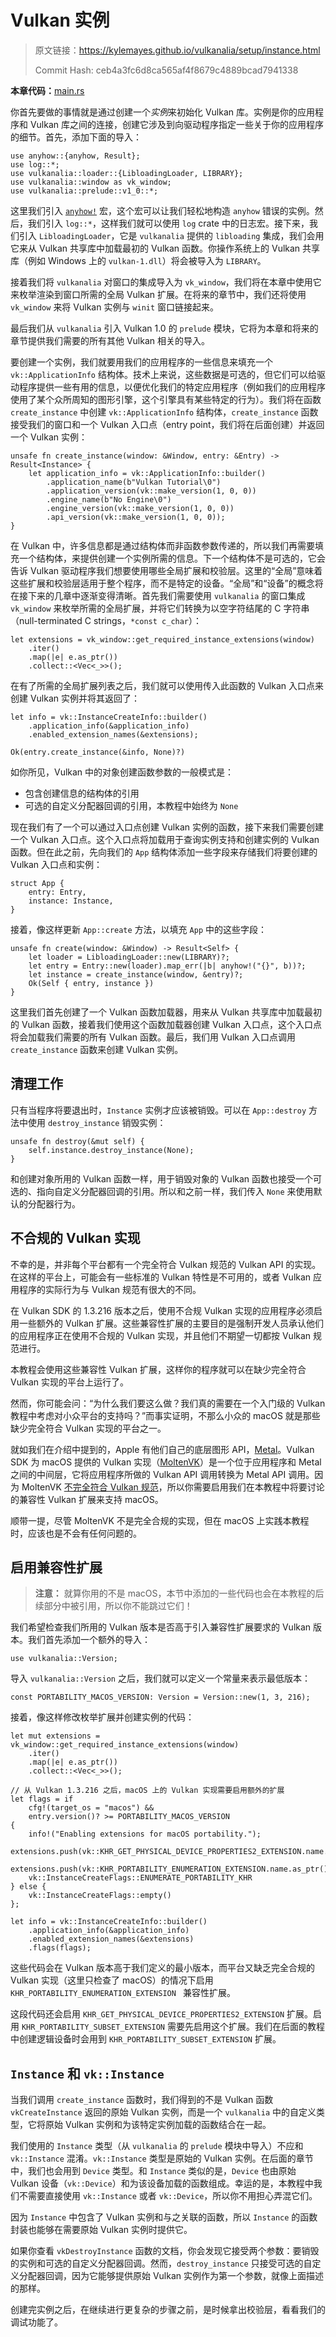 # Vulkan 实例

> 原文链接：<https://kylemayes.github.io/vulkanalia/setup/instance.html>
>
> Commit Hash: ceb4a3fc6d8ca565af4f8679c4889bcad7941338

**本章代码：**[main.rs](https://github.com/chuigda/Vulkan-Tutorial-Rust-CN/tree/master/src/01_instance_creation.rs)

你首先要做的事情就是通过创建一个*实例*来初始化 Vulkan 库。实例是你的应用程序和 Vulkan 库之间的连接，创建它涉及到向驱动程序指定一些关于你的应用程序的细节。首先，添加下面的导入：

```rust,noplaypen
use anyhow::{anyhow, Result};
use log::*;
use vulkanalia::loader::{LibloadingLoader, LIBRARY};
use vulkanalia::window as vk_window;
use vulkanalia::prelude::v1_0::*;
```

这里我们引入 [`anyhow!`](https://docs.rs/anyhow/latest/anyhow/macro.anyhow.html) 宏，这个宏可以让我们轻松地构造 `anyhow` 错误的实例。然后，我们引入 `log::*`，这样我们就可以使用 `log` crate 中的日志宏。接下来，我们引入 `LibloadingLoader`，它是 `vulkanalia` 提供的 `libloading` 集成，我们会用它来从 Vulkan 共享库中加载最初的 Vulkan 函数。你操作系统上的 Vulkan 共享库（例如 Windows 上的 `vulkan-1.dll`）将会被导入为 `LIBRARY`。

接着我们将 `vulkanalia` 对窗口的集成导入为 `vk_window`，我们将在本章中使用它来枚举渲染到窗口所需的全局 Vulkan 扩展。在将来的章节中，我们还将使用 `vk_window` 来将 Vulkan 实例与 `winit` 窗口链接起来。

最后我们从 `vulkanalia` 引入 Vulkan 1.0 的 `prelude` 模块，它将为本章和将来的章节提供我们需要的所有其他 Vulkan 相关的导入。

要创建一个实例，我们就要用我们的应用程序的一些信息来填充一个 `vk::ApplicationInfo` 结构体。技术上来说，这些数据是可选的，但它们可以给驱动程序提供一些有用的信息，以便优化我们的特定应用程序（例如我们的应用程序使用了某个众所周知的图形引擎，这个引擎具有某些特定的行为）。我们将在函数 `create_instance` 中创建 `vk::ApplicationInfo` 结构体，`create_instance` 函数接受我们的窗口和一个 Vulkan 入口点（entry point，我们将在后面创建）并返回一个 Vulkan 实例：

```rust,noplaypen
unsafe fn create_instance(window: &Window, entry: &Entry) -> Result<Instance> {
    let application_info = vk::ApplicationInfo::builder()
        .application_name(b"Vulkan Tutorial\0")
        .application_version(vk::make_version(1, 0, 0))
        .engine_name(b"No Engine\0")
        .engine_version(vk::make_version(1, 0, 0))
        .api_version(vk::make_version(1, 0, 0));
}
```

在 Vulkan 中，许多信息都是通过结构体而非函数参数传递的，所以我们再需要填充一个结构体，来提供创建一个实例所需的信息。下一个结构体不是可选的，它会告诉 Vulkan 驱动程序我们想要使用哪些全局扩展和校验层。这里的“全局”意味着这些扩展和校验层适用于整个程序，而不是特定的设备。“全局”和“设备”的概念将在接下来的几章中逐渐变得清晰。首先我们需要使用 `vulkanalia` 的窗口集成 `vk_window` 来枚举所需的全局扩展，并将它们转换为以空字符结尾的 C 字符串（null-terminated C strings，`*const c_char`）：

```rust,noplaypen
let extensions = vk_window::get_required_instance_extensions(window)
    .iter()
    .map(|e| e.as_ptr())
    .collect::<Vec<_>>();
```

在有了所需的全局扩展列表之后，我们就可以使用传入此函数的 Vulkan 入口点来创建 Vulkan 实例并将其返回了：

```rust,noplaypen
let info = vk::InstanceCreateInfo::builder()
    .application_info(&application_info)
    .enabled_extension_names(&extensions);

Ok(entry.create_instance(&info, None)?)
```

如你所见，Vulkan 中的对象创建函数参数的一般模式是：

* 包含创建信息的结构体的引用
* 可选的自定义分配器回调的引用，本教程中始终为 `None`

现在我们有了一个可以通过入口点创建 Vulkan 实例的函数，接下来我们需要创建一个 Vulkan 入口点。这个入口点将加载用于查询实例支持和创建实例的 Vulkan 函数。但在此之前，先向我们的 `App` 结构体添加一些字段来存储我们将要创建的 Vulkan 入口点和实例：

```rust,noplaypen
struct App {
    entry: Entry,
    instance: Instance,
}
```

接着，像这样更新 `App::create` 方法，以填充 `App` 中的这些字段：

```rust,noplaypen
unsafe fn create(window: &Window) -> Result<Self> {
    let loader = LibloadingLoader::new(LIBRARY)?;
    let entry = Entry::new(loader).map_err(|b| anyhow!("{}", b))?;
    let instance = create_instance(window, &entry)?;
    Ok(Self { entry, instance })
}
```

这里我们首先创建了一个 Vulkan 函数加载器，用来从 Vulkan 共享库中加载最初的 Vulkan 函数，接着我们使用这个函数加载器创建 Vulkan 入口点，这个入口点将会加载我们需要的所有 Vulkan 函数。最后，我们用 Vulkan 入口点调用 `create_instance` 函数来创建 Vulkan 实例。

## 清理工作

只有当程序将要退出时，`Instance` 实例才应该被销毁。可以在 `App::destroy` 方法中使用 `destroy_instance` 销毁实例：

```rust,noplaypen
unsafe fn destroy(&mut self) {
    self.instance.destroy_instance(None);
}
```

和创建对象所用的 Vulkan 函数一样，用于销毁对象的 Vulkan 函数也接受一个可选的、指向自定义分配器回调的引用。所以和之前一样，我们传入 `None` 来使用默认的分配器行为。

## 不合规的 Vulkan 实现

不幸的是，并非每个平台都有一个完全符合 Vulkan 规范的 Vulkan API 的实现。在这样的平台上，可能会有一些标准的 Vulkan 特性是不可用的，或者 Vulkan 应用程序的实际行为与 Vulkan 规范有很大的不同。

在 Vulkan SDK 的 1.3.216 版本之后，使用不合规 Vulkan 实现的应用程序必须启用一些额外的 Vulkan 扩展。这些兼容性扩展的主要目的是强制开发人员承认他们的应用程序正在使用不合规的 Vulkan 实现，并且他们不期望一切都按 Vulkan 规范进行。

本教程会使用这些兼容性 Vulkan 扩展，这样你的程序就可以在缺少完全符合 Vulkan 实现的平台上运行了。

然而，你可能会问：“为什么我们要这么做？我们真的需要在一个入门级的 Vulkan 教程中考虑对小众平台的支持吗？”而事实证明，不那么小众的 macOS 就是那些缺少完全符合 Vulkan 实现的平台之一。

就如我们在介绍中提到的，Apple 有他们自己的底层图形 API，[Metal](https://en.wikipedia.org/wiki/Metal_(API))。Vulkan SDK 为 macOS 提供的 Vulkan 实现（[MoltenVK](https://moltengl.com/)）是一个位于应用程序和 Metal 之间的中间层，它将应用程序所做的 Vulkan API 调用转换为 Metal API 调用。因为 MoltenVK [不完全符合 Vulkan 规范](https://www.lunarg.com/wp-content/uploads/2022/05/The-State-of-Vulkan-on-Apple-15APR2022.pdf)，所以你需要启用我们在本教程中将要讨论的兼容性 Vulkan 扩展来支持 macOS。

顺带一提，尽管 MoltenVK 不是完全合规的实现，但在 macOS 上实践本教程时，应该也是不会有任何问题的。

## 启用兼容性扩展

> **注意：** 就算你用的不是 macOS，本节中添加的一些代码也会在本教程的后续部分中被引用，所以你不能跳过它们！

我们希望检查我们所用的 Vulkan 版本是否高于引入兼容性扩展要求的 Vulkan 版本。我们首先添加一个额外的导入：

```rust,noplaypen
use vulkanalia::Version;
```

导入 `vulkanalia::Version` 之后，我们就可以定义一个常量来表示最低版本：

```rust,noplaypen
const PORTABILITY_MACOS_VERSION: Version = Version::new(1, 3, 216);
```

接着，像这样修改枚举扩展并创建实例的代码：

```rust,noplaypen
let mut extensions = vk_window::get_required_instance_extensions(window)
    .iter()
    .map(|e| e.as_ptr())
    .collect::<Vec<_>>();

// 从 Vulkan 1.3.216 之后，macOS 上的 Vulkan 实现需要启用额外的扩展
let flags = if
    cfg!(target_os = "macos") &&
    entry.version()? >= PORTABILITY_MACOS_VERSION
{
    info!("Enabling extensions for macOS portability.");
    extensions.push(vk::KHR_GET_PHYSICAL_DEVICE_PROPERTIES2_EXTENSION.name.as_ptr());
    extensions.push(vk::KHR_PORTABILITY_ENUMERATION_EXTENSION.name.as_ptr());
    vk::InstanceCreateFlags::ENUMERATE_PORTABILITY_KHR
} else {
    vk::InstanceCreateFlags::empty()
};

let info = vk::InstanceCreateInfo::builder()
    .application_info(&application_info)
    .enabled_extension_names(&extensions)
    .flags(flags);
```

这些代码会在 Vulkan 版本高于我们定义的最小版本，而平台又缺乏完全合规的 Vulkan 实现（这里只检查了 macOS）的情况下启用 `KHR_PORTABILITY_ENUMERATION_EXTENSION ` 兼容性扩展。

这段代码还会启用 `KHR_GET_PHYSICAL_DEVICE_PROPERTIES2_EXTENSION` 扩展。启用 `KHR_PORTABILITY_SUBSET_EXTENSION` 需要先启用这个扩展。我们在后面的教程中创建逻辑设备时会用到 `KHR_PORTABILITY_SUBSET_EXTENSION` 扩展。

## `Instance` 和 `vk::Instance`

当我们调用 `create_instance` 函数时，我们得到的不是 Vulkan 函数 `vkCreateInstance` 返回的原始 Vulkan 实例，而是一个 `vulkanalia` 中的自定义类型，它将原始 Vulkan 实例和为该特定实例加载的函数结合在一起。

我们使用的 `Instance` 类型（从 `vulkanalia` 的 `prelude` 模块中导入）不应和 `vk::Instance` 混淆。`vk::Instance` 类型是原始的 Vulkan 实例。在后面的章节中，我们也会用到 `Device` 类型。和 `Instance` 类似的是，`Device` 也由原始 Vulkan 设备（`vk::Device`）和为该设备加载的函数组成。幸运的是，本教程中我们不需要直接使用 `vk::Instance` 或者 `vk::Device`，所以你不用担心弄混它们。

因为 `Instance` 中包含了 Vulkan 实例和与之关联的函数，所以 `Instance` 的函数封装也能够在需要原始 Vulkan 实例时提供它。

如果你查看 `vkDestroyInstance` 函数的文档，你会发现它接受两个参数：要销毁的实例和可选的自定义分配器回调。然而，`destroy_instance` 只接受可选的自定义分配器回调，因为它能够提供原始 Vulkan 实例作为第一个参数，就像上面描述的那样。

创建完实例之后，在继续进行更复杂的步骤之前，是时候拿出校验层，看看我们的调试功能了。
